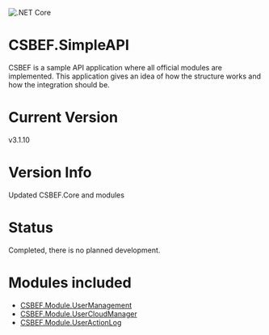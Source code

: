 ![.NET Core](https://github.com/mkurak/CSBEF.SimpleAPI/workflows/.NET%20Core/badge.svg)

# CSBEF.SimpleAPI
CSBEF is a sample API application where all official modules are implemented. This application gives an idea of how the structure works and how the integration should be.

# Current Version
v3.1.10

# Version Info
Updated CSBEF.Core and modules

# Status
Completed, there is no planned development.

# Modules included
- [CSBEF.Module.UserManagement](https://github.com/mkurak/CSBEF.Module.UserManagement)
- [CSBEF.Module.UserCloudManager](https://github.com/mkurak/CSBEF.Module.UserCloudManager)
- [CSBEF.Module.UserActionLog](https://github.com/mkurak/CSBEF.Module.UserActionLog)
